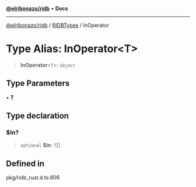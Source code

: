 [**@elribonazo/ridb**](../../../README.md) • **Docs**

***

[@elribonazo/ridb](../../../README.md) / [RIDBTypes](../README.md) / InOperator

# Type Alias: InOperator\<T\>

> **InOperator**\<`T`\>: `object`

## Type Parameters

• **T**

## Type declaration

### $in?

> `optional` **$in**: `T`[]

## Defined in

pkg/ridb\_rust.d.ts:606

